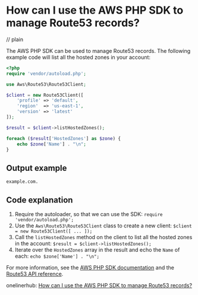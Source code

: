 # How can I use the AWS PHP SDK to manage Route53 records?
// plain

The AWS PHP SDK can be used to manage Route53 records. The following example code will list all the hosted zones in your account:

```php
<?php
require 'vendor/autoload.php';

use Aws\Route53\Route53Client;

$client = new Route53Client([
    'profile' => 'default',
    'region'  => 'us-east-1',
    'version' => 'latest'
]);

$result = $client->listHostedZones();

foreach ($result['HostedZones'] as $zone) {
    echo $zone['Name'] . "\n";
}
```
## Output example

```
example.com.
```

## Code explanation


1. Require the autoloader, so that we can use the SDK: `require 'vendor/autoload.php';`
2. Use the `Aws\Route53\Route53Client` class to create a new client: `$client = new Route53Client([ ... ]);`
3. Call the `listHostedZones` method on the client to list all the hosted zones in the account: `$result = $client->listHostedZones();`
4. Iterate over the `HostedZones` array in the result and echo the `Name` of each: `echo $zone['Name'] . "\n";`

For more information, see the [AWS PHP SDK documentation](https://docs.aws.amazon.com/aws-sdk-php/v3/guide/getting-started/basic-usage.html) and the [Route53 API reference](https://docs.aws.amazon.com/Route53/latest/APIReference/Welcome.html).

onelinerhub: [How can I use the AWS PHP SDK to manage Route53 records?](https://onelinerhub.com/php-aws/how-can-i-use-the-aws-php-sdk-to-manage-route---records)